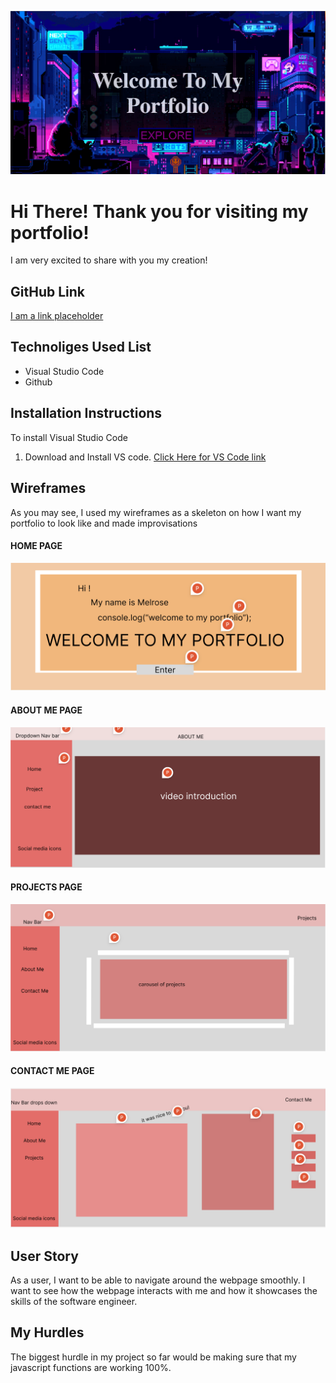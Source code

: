 ![Browser Home Page](homePage.png)

# Hi There! Thank you for visiting my portfolio!

I am very excited to share with you my creation!

## GitHub Link
[I am a link placeholder](#)

## Technoliges Used List
* Visual Studio Code
* Github

## Installation Instructions
To install Visual Studio Code
1. Download and Install VS code. 
[Click Here for VS Code link](https://code.visualstudio.com/Download)

## Wireframes
As you may see, I used my wireframes as a skeleton on how I want my portfolio to look like and made improvisations

#### HOME PAGE
![wireframeHome](home-wireframe.png)

#### ABOUT ME PAGE
![wireframeAboutMe](Aboutme-wireframe.png) 

#### PROJECTS PAGE
![wireframeProjects](projects-wireframe.png)

#### CONTACT ME PAGE
![wireframeContactMe](contactMe-wireframe.png)

## User Story
As a user, I want to be able to navigate around the webpage smoothly. I want to see how the webpage interacts with me and how it showcases the skills of the software engineer. 

## My Hurdles
The biggest hurdle in my project so far would be making sure that my javascript functions are working 100%.